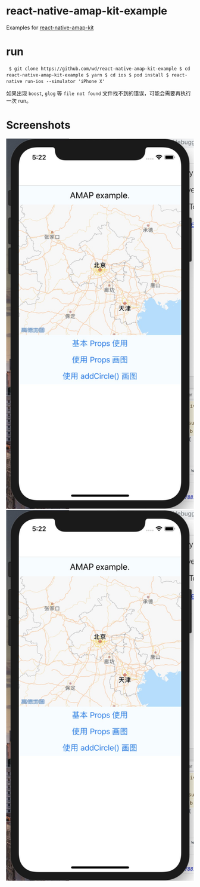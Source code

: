 # react-native-amap-kit-example

Examples for [react-native-amap-kit](https://github.com/wd/react-native-amap-kit)

# run

` ` `
$ git clone https://github.com/wd/react-native-amap-kit-example
$ cd react-native-amap-kit-example
$ yarn
$ cd ios
$ pod install
$ react-native run-ios --simulator 'iPhone X'
` ` `

如果出现 `boost`, `glog` 等 `file not found` 文件找不到的错误，可能会需要再执行一次 run。

# Screenshots

![s1](https://github.com/wd/react-native-amap-kit-example/raw/master/screenshots/s1.jpg)
![s2](https://github.com/wd/react-native-amap-kit-example/raw/master/screenshots/s1.jpg)
